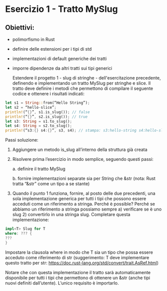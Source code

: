 # Esercizio 1 - Tratto MySlug

## Obiettivi:
- polimorfismo in Rust
- definire delle estensioni per i tipi di std
- implementazioni di default generiche dei tratti
- imporre dipendenze da altri tratti sui tipi generici


  Estendere il progetto 1 - slug di stringhe - dell'esercitazione precedente, definendo e
  implementando un tratto MySlug per stringhe e slice. Il tratto deve definire i metodi che
  permettono di compilare il seguente codice e ottenere i risultati indicati:

```rust
let s1 = String::from(“Hello String”);
let s2 = “hello-slice”;
println!(“{}”, s1.is_slug()); // false
println!(“{}”, s2.is_slug()); // true
let s3: String = s1.to_slug();
let s4: String = s2.to_slug();
println!(“s3:{} s4:{}”, s3, s4); // stampa: s3:hello-string s4:hello-slice
```
Passi soluzione:
1. Aggiungere un metodo is_slug all’interno della struttura già creata
2. Risolvere prima l’esercizio in modo semplice, seguendo questi passi:

   a. definire il tratto MySlug

   b. fornire implementazioni separate sia per String che &str (nota: Rust tratta
   “&str” come un tipo a se stante)
3. Quando il punto 1 funziona, fornire, al posto delle due precedenti, una sola
   implementazione generica per tutti i tipi che possono essere acceduti come un
   riferimento a stringa. Perché è possible? Perché se abbiamo un riferimento a stringa
   possiamo sempre a) verificare se è uno slug 2) convertirlo in una stringa slug.
   Completare questa implementazione:
```rust
impl<T> Slug for T
where: ??? {
???
}
```
Impostare la clausola where in modo che T sia un tipo che possa essere acceduto
come riferimento di str (suggerimento: T deve implementare questo tratto per str:
https://doc.rust-lang.org/std/convert/trait.AsRef.html)


Notare che con questa implementazione il tratto sarà automaticamente disponibile
per tutti i tipi che permettono di ottenere un &str (anche tipi nuovi definiti dall’utente).
L’unico requisito è importarlo.